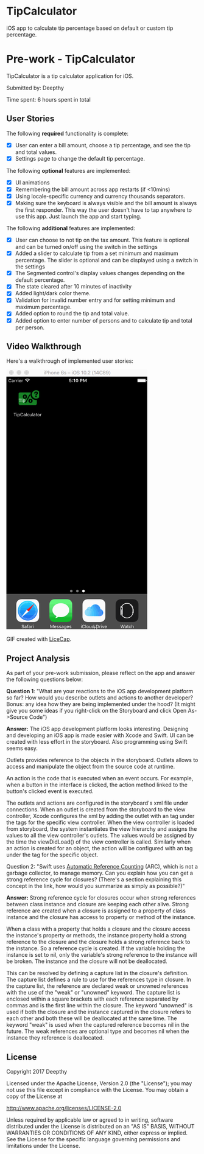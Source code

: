 # TipCalculator
iOS app to calculate tip percentage based on default or custom tip percentage.

# Pre-work - TipCalculator

TipCalculator is a tip calculator application for iOS.

Submitted by: Deepthy

Time spent: 6 hours spent in total

## User Stories

The following **required** functionality is complete:

* [x] User can enter a bill amount, choose a tip percentage, and see the tip and total values.
* [x] Settings page to change the default tip percentage.

The following **optional** features are implemented:
* [x] UI animations
* [x] Remembering the bill amount across app restarts (if <10mins)
* [x] Using locale-specific currency and currency thousands separators.
* [x] Making sure the keyboard is always visible and the bill amount is always the first responder. This way the user doesn't have to tap anywhere to use this app. Just launch the app and start typing.

The following **additional** features are implemented:

- [x] User can choose to not tip on the tax amount. This feature is optional and can be turned on/off using the switch in the settings
- [x] Added a slider to calculate tip from a set minimum and maximum percentage. The slider is optional and can be displayed using a switch in the settings
- [x] The Segmented control's display values changes depending on the default percentage.
- [x] The state cleared after 10 minutes of inactivity
- [x] Added light/dark color theme.
- [x] Validation for invalid number entry and for setting minimum and maximum percentage.
- [x] Added option to round the tip and total value.
- [x] Added option to enter number of persons and to calculate tip and total per person.

## Video Walkthrough 

Here's a walkthrough of implemented user stories:

<img src='https://github.com/dr28/TipCalculator/blob/master/TipCalculatorDemo.gif' title='Video Walkthrough' width='' alt='Video Walkthrough' />

GIF created with [LiceCap](http://www.cockos.com/licecap/).

## Project Analysis

As part of your pre-work submission, please reflect on the app and answer the following questions below:

**Question 1**: "What are your reactions to the iOS app development platform so far? How would you describe outlets and actions to another developer? Bonus: any idea how they are being implemented under the hood? (It might give you some ideas if you right-click on the Storyboard and click Open As->Source Code")

**Answer:** The iOS app development platform looks interesting. Designing and developing an iOS app is made easier with Xcode and Swift. UI can be created with less effort in the storyboard. Also programming using Swift seems easy.

Outlets provides reference to the objects in the storyboard. Outlets allows to access and manipulate the object from the source code at runtime.

An action is the code that is executed when an event occurs. For example, when a button in the interface is clicked, the action method linked to the button's clicked event is executed.


The outlets and actions are configured in the storyboard's xml file under connections. When an outlet is created from the storyboard to the view controller, Xcode configures the xml by adding the outlet with an <outlet> tag under the <connections> tags for the specific view controller. When the view controller is loaded from storyboard, the system instantiates the view hierarchy and assigns the values to all the view controller's outlets. The values would be assigned by the time the viewDidLoad() of the view controller is called.
Similarly when an action is created for an object, the action will be configured with an <action> tag under the <connections> tag for the specific object.

Question 2: "Swift uses [Automatic Reference Counting](https://developer.apple.com/library/content/documentation/Swift/Conceptual/Swift_Programming_Language/AutomaticReferenceCounting.html#//apple_ref/doc/uid/TP40014097-CH20-ID49) (ARC), which is not a garbage collector, to manage memory. Can you explain how you can get a strong reference cycle for closures? (There's a section explaining this concept in the link, how would you summarize as simply as possible?)"

**Answer:** Strong reference cycle for closures occur when strong references between class instance and closure are keeping each other alive. Strong reference are created when a closure is assigned to a property of class instance and the closure has access to property or method of the instance. 

When a class with a property that holds a closure and the closure access the instance's property or methods, the instance property hold a strong reference to the closure and the closure holds a strong reference back to the instance. So a reference cycle is created. If the variable holding the instance is set to nil, only the variable's strong reference to the instance will be broken. The instance and the closure will not be deallocated. 

This can be resolved by defining a capture list in the closure's definition. The capture list defines a rule to use for the references type in closure. In the capture list, the reference are declared weak or unowned references with the use of the "weak" or "unowned" keyword. The capture list is enclosed within a square brackets with each reference separated by commas and is the first line within the closure. The keyword "unowned" is used if both the closure and the instance captured in the closure refers to each other and both these will be deallocated at the same time. The keyword "weak" is used when the captured reference becomes nil in the future. The weak references are optional type and becomes nil when the instance they reference is deallocated.


## License

Copyright 2017 Deepthy

Licensed under the Apache License, Version 2.0 (the "License");
you may not use this file except in compliance with the License.
You may obtain a copy of the License at

http://www.apache.org/licenses/LICENSE-2.0

Unless required by applicable law or agreed to in writing, software
distributed under the License is distributed on an "AS IS" BASIS,
WITHOUT WARRANTIES OR CONDITIONS OF ANY KIND, either express or implied.
See the License for the specific language governing permissions and
limitations under the License.
